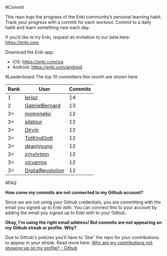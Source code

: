 #Commit

This repo logs the progress of the Enki community’s personal learning habit. Track your progress with a commit for each workout. Commit to a daily habit and learn something new each day.

If you’d like to try Enki, request an invitation to our beta here: https://enki.com

Download the Enki app: 
 - iOS: https://enki.com/ios
 - Android: https://enki.com/android

#Leaderboard
The top 10 committers this month are shown here.

| Rank | User | Commits |
|------|------|---------|
|1|[leriaz](https://github.com/leriaz)|14|
|2|[GabrielBernard](https://github.com/GabrielBernard)|13|
|3=|[momoneko](https://github.com/momoneko)|12|
|3=|[ajlatour](https://github.com/ajlatour)|12|
|3=|[DIrvin](https://github.com/DIrvin)|12|
|3=|[TotKindGott](https://github.com/TotKindGott)|12|
|3=|[deanlyoung](https://github.com/deanlyoung)|12|
|3=|[jrmyhrtmn](https://github.com/jrmyhrtmn)|12|
|3=|[vicvarros](https://github.com/vicvarros)|12|
|3=|[DigitalRevolution](https://github.com/DigitalRevolution)|12|

#FAQ

**How come my commits are not connected to my Github account?**

Since we are not using your Github credentials, you are committing with the email you signed up to Enki with. You can connect this to your account by adding the email you signed up to Enki with to your Github.

**Okay, I'm using the right email address! But commits are not appearing on my Github streak or profile. Why?**

Due to Github's policies you'll have to 'Star' the repo for your contributions to appear in your streak. Read more here: [Why are my contributions not showing up on my profile? - Github](https://help.github.com/articles/why-are-my-contributions-not-showing-up-on-my-profile/)
